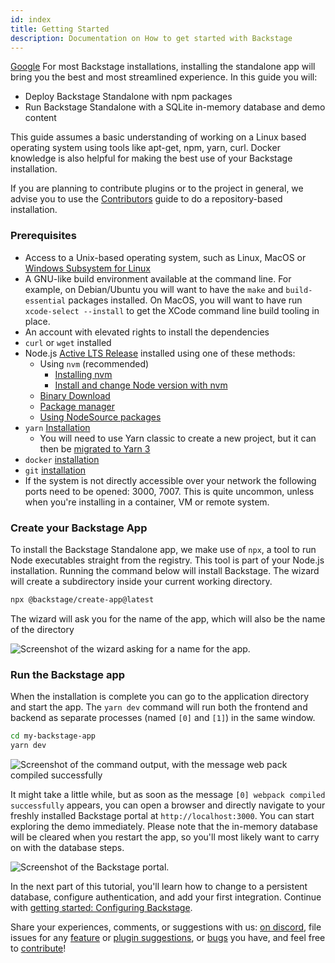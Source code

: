 ```yaml
---
id: index
title: Getting Started
description: Documentation on How to get started with Backstage
---
```

[Google](https://www.google.com/)
For most Backstage installations, installing the standalone app will bring you
the best and most streamlined experience. In this guide you will:

- Deploy Backstage Standalone with npm packages
- Run Backstage Standalone with a SQLite in-memory database and demo content

This guide assumes a basic understanding of working on a Linux based operating
system using tools like apt-get, npm, yarn, curl. Docker knowledge is also
helpful for making the best use of your Backstage installation.

If you are planning to contribute plugins or to the project in general, we advise
you to use the [Contributors](contributors.md) guide to do a repository-based installation.

### Prerequisites

- Access to a Unix-based operating system, such as Linux, MacOS or
  [Windows Subsystem for Linux](https://docs.microsoft.com/en-us/windows/wsl/)
- A GNU-like build environment available at the command line.
  For example, on Debian/Ubuntu you will want to have the `make` and `build-essential` packages installed.
  On MacOS, you will want to have run `xcode-select --install` to get the XCode command line build tooling in place.
- An account with elevated rights to install the dependencies
- `curl` or `wget` installed
- Node.js [Active LTS Release](https://nodejs.org/en/blog/release/) installed using one of these
  methods:
  - Using `nvm` (recommended)
    - [Installing nvm](https://github.com/nvm-sh/nvm#install--update-script)
    - [Install and change Node version with nvm](https://nodejs.org/en/download/package-manager/#nvm)
  - [Binary Download](https://nodejs.org/en/download/)
  - [Package manager](https://nodejs.org/en/download/package-manager/)
  - [Using NodeSource packages](https://github.com/nodesource/distributions/blob/master/README.md)
- `yarn` [Installation](https://classic.yarnpkg.com/en/docs/install)
  - You will need to use Yarn classic to create a new project, but it can then be [migrated to Yarn 3](../tutorials/yarn-migration.md)
- `docker` [installation](https://docs.docker.com/engine/install/)
- `git` [installation](https://github.com/git-guides/install-git)
- If the system is not directly accessible over your network the following ports
  need to be opened: 3000, 7007. This is quite uncommon, unless when you're
  installing in a container, VM or remote system.

### Create your Backstage App

To install the Backstage Standalone app, we make use of `npx`, a tool to run
Node executables straight from the registry. This tool is part of your Node.js
installation. Running the command below will install Backstage. The wizard will
create a subdirectory inside your current working directory.

```bash
npx @backstage/create-app@latest
```

The wizard will ask you for the name of the app, which will also be the name of the directory

![Screenshot of the wizard asking for a name for the app.](../assets/getting-started/wizard.png)

### Run the Backstage app

When the installation is complete you can go to the application directory and
start the app. The `yarn dev` command will run both the frontend and backend as
separate processes (named `[0]` and `[1]`) in the same window.

```bash
cd my-backstage-app
yarn dev
```

![Screenshot of the command output, with the message web pack compiled successfully](../assets/getting-started/startup.png)

It might take a little while, but as soon as the message
`[0] webpack compiled successfully` appears, you can open a browser and directly
navigate to your freshly installed Backstage portal at `http://localhost:3000`.
You can start exploring the demo immediately. Please note that the in-memory
database will be cleared when you restart the app, so you'll most likely want to
carry on with the database steps.

![Screenshot of the Backstage portal.](../assets/getting-started/portal.png)

In the next part of this tutorial, you'll learn how to change to a persistent
database, configure authentication, and add your first integration. Continue
with [getting started: Configuring Backstage](configuration.md).

Share your experiences, comments, or suggestions with us:
[on discord](https://discord.gg/backstage-687207715902193673), file issues for any
[feature](https://github.com/backstage/backstage/issues/new?labels=help+wanted&template=feature_template.md)
or
[plugin suggestions](https://github.com/backstage/backstage/issues/new?labels=plugin&template=plugin_template.md&title=%5BPlugin%5D+THE+PLUGIN+NAME),
or
[bugs](https://github.com/backstage/backstage/issues/new?labels=bug&template=bug_template.md)
you have, and feel free to
[contribute](https://github.com/backstage/backstage/blob/master/CONTRIBUTING.md)!
